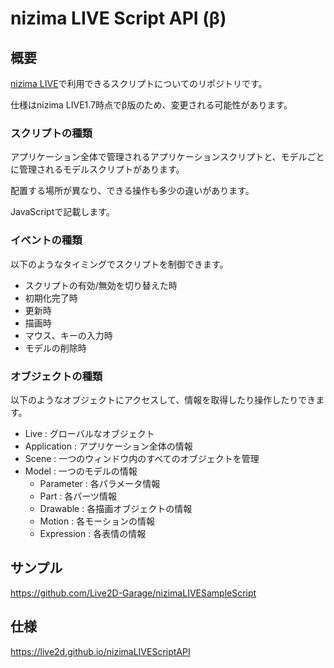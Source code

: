 # nizima LIVE Script API (β)

## 概要
[nizima LIVE](https://nizimalive.com/)で利用できるスクリプトについてのリポジトリです。

仕様はnizima LIVE1.7時点でβ版のため、変更される可能性があります。

### スクリプトの種類
アプリケーション全体で管理されるアプリケーションスクリプトと、モデルごとに管理されるモデルスクリプトがあります。

配置する場所が異なり、できる操作も多少の違いがあります。

JavaScriptで記載します。

### イベントの種類
以下のようなタイミングでスクリプトを制御できます。
* スクリプトの有効/無効を切り替えた時
* 初期化完了時
* 更新時
* 描画時
* マウス、キーの入力時
* モデルの削除時

### オブジェクトの種類
以下のようなオブジェクトにアクセスして、情報を取得したり操作したりできます。
* Live : グローバルなオブジェクト
* Application : アプリケーション全体の情報
* Scene : 一つのウィンドウ内のすべてのオブジェクトを管理
* Model : 一つのモデルの情報
  * Parameter : 各パラメータ情報
  * Part : 各パーツ情報
  * Drawable : 各描画オブジェクトの情報
  * Motion : 各モーションの情報
  * Expression : 各表情の情報

## サンプル

https://github.com/Live2D-Garage/nizimaLIVESampleScript

## 仕様

https://live2d.github.io/nizimaLIVEScriptAPI
